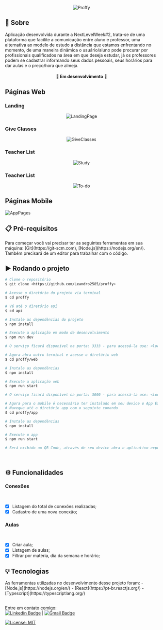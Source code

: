 <p align="center"><img align="center" alt="Proffy" title="Proffy" src="./assets/Logo.png"/></p>

<h2 title="Páginas">📌 Sobre</h2>
<p align="left">
Aplicação desenvolvida durante a NextLevelWeek#2, trata-se de uma plataforma que facilite a comunicação entre aluno e professor, uma alternativa ao modelo de estudo a distância que estamos enfrentando no momento, de uma maneira dinâmica o usuário/aluno pode procurar por profissionais qualificados na área em que deseja estudar, já os professores podem se cadastrar informando seus dados pessoais, seus horários para dar aulas e o preço/hora que almeja.
</p>

<h4 align="center">
🚧 Em desenvolvimento 🚧
</h4>

<h2>Páginas Web</h2>
<h3>Landing</h3>
<p align="center">
      <img src="./assets/Landing_Web.png" alt="LandingPage"/>
</p>
<h3>Give Classes</h3>
<p align="center">
      <img src="./assets/GiveClasses_Web.png" alt="GiveClasses"/>
</p>
<h3>Teacher List</h3>
<p align="center">
      <img src="./assets/Study_Web.png" alt="Study"/>
</p>
<h3>Teacher List</h3>
<p align="center">
      <img src="./assets/Todo_List.png" alt="To-do"/>
</p>


<h2>Páginas Mobile</h2>
<img src="./assets/AppPages.png" alt="AppPages"/>
<h2>📋 Pré-requisitos</h2>
Para começar você vai precisar ter as seguintes ferramentas em sua máquina:
[Git](https://git-scm.com), [Node.js](https://nodejs.org/en/).
Também precisará de um editor para trabalhar com o código.

<h2>▶️ Rodando o projeto</h2>

``` bash
# Clone o repositório
$ git clone <https://github.com/Leandro2585/proffy>

# Acesse o diretório do projeto via terminal
$ cd proffy

# Vá até o diretório api
$ cd api

# Instale as dependências do projeto
$ npm install

# Execute a aplicação em modo de desenvolvimento
$ npm run dev

# O serviço ficará disponível na porta: 3333 - para acessá-la use: <localhost:3333>

# Agora abra outro terminal e acesse o diretório web
$ cd proffy/web

# Instale as dependências
$ npm install

# Execute a aplicação web
$ npm run start

# O serviço ficará disponível na porta: 3000 - para acessá-la use: <localhost:3000>

# Agora para o mobile é necessário ter instalado em seu device o App Expo
# Navegue até o diretório app com o seguinte comando
$ cd proffy/app

# Instale as dependências
$ npm install

# Execute o app
$ npm run start

# Será exibido um QR Code, através de seu device abra o aplicativo expo e escaneie esse QR Code
```
<br/>

<h2>⚙️ Funcionalidades</h2>

<h3> Conexões</h3><br>

- [x] Listagem do total de conexões realizadas;<br>
- [x] Cadastro de uma nova conexão;<br>

<h3> Aulas</h3><br>

- [x] Criar aula;<br>
- [x] Listagem de aulas;<br>
- [x] Filtrar por matéria, dia da semana e horário;<br>
<h2>💡 Tecnologias</h2>
As ferramentas utilizadas no desenvolvimento desse projeto foram:
- [Node.js](https://nodejs.org/en/)
- [React](https://pt-br.reactjs.org/)
- [Typescript](https://typescriptlang.org/)

 <br/> Entre em contato comigo:<br/> [![Linkedin Badge](https://img.shields.io/badge/-LeandroReal-blue?style=flat-square&logo=Linkedin&logoColor=white&link=https://www.linkedin.com/in/leandro-r-434b811a5/)](https://www.linkedin.com/in/leandro-r-434b811a5/) 
| 
[![Gmail Badge](https://img.shields.io/badge/-leo.real2585@gmail.com-c14438?style=flat-square&logo=Gmail&logoColor=white&link=mailto:leo.real2585@gmail.com)](mailto:leo.real2585@gmail.com)

[![License: MIT](https://img.shields.io/badge/License-MIT-blue.svg)](https://opensource.org/licenses/MIT)
